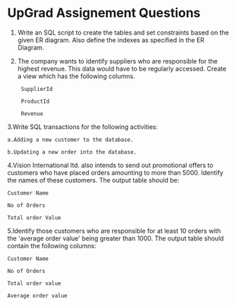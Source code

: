 # UpGrad Assignement Questions


1. Write an SQL script to create the tables and set constraints based on the given ER diagram. 
   Also define the indexes as specified in the ER Diagram.

2. The company wants to identify suppliers who are responsible for the highest revenue. This data would have to be regularly accessed. 
   Create a view which has the following columns.

		SupplierId

		ProductId

		Revenue

3.Write SQL transactions for the following activities:

	a.Adding a new customer to the database.

	b.Updating a new order into the database.

4.Vision International ltd. also intends to send out promotional offers to customers who have placed orders amounting to more than 5000. 
  Identify the names of these customers. The output table should be:

	Customer Name

	No of Orders

	Total order Value

5.Identify those customers who are responsible for at least 10 orders with the 'average order value' being greater than 1000. 
  The output table should contain the following columns:

	Customer Name

	No of Orders

	Total order value

	Average order value

